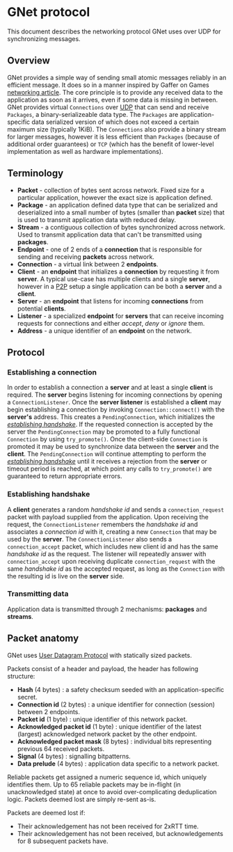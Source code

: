 # GNet protocol

This document describes the networking protocol GNet uses over UDP for synchronizing messages.

## Overview

GNet provides a simple way of sending small atomic messages reliably in an efficient message. It
does so in a manner inspired by Gaffer on Games
[networking article](https://www.gafferongames.com/tags/networking/). The core principle is to
provide any received data to the application as soon as it arrives, even if some data is missing
in between. GNet provides virtual `Connections` over
[UDP](https://en.wikipedia.org/wiki/User_Datagram_Protocol) that can send and receive `Packages`,
a binary-serializeable data type. The `Packages` are application-specific data serialized version
of which does not exceed a certain maximum size (typically 1KiB). The `Connections` also provide a
binary stream for larger messages, however it is less efficient than `Packages` (because of
additional order guarantees) or `TCP` (which has the benefit of lower-level implementation as well
as hardware implementations).

## Terminology

- **Packet** - collection of bytes sent across network. Fixed size for a particular application,
however the exact size is application defined.
- **Package** - an application defined data type that can be serialized and deserialized into a
small number of bytes (smaller than **packet** size) that is used to transmit application data with
reduced delay.
- **Stream** - a contiguous collection of bytes synchronized across network. Used to transmit
application data that can't be transmitted using **packages**.
- **Endpoint** - one of 2 ends of a **connection** that is responsible for sending and receiving
**packets** across network.
- **Connection** - a virtual link between 2 **endpoints**.
- **Client** - an **endpoint** that initializes a **connection** by requesting it from **server**.
A typical use-case has multiple clients and a single **server**, however in a
[P2P](https://en.wikipedia.org/wiki/Peer-to-peer) setup a single application can be both a
**server** and a **client**.
- **Server** - an **endpoint** that listens for incoming **connections** from potential **clients**.
- **Listener** - a specialized **endpoint** for **servers** that can receive incoming requests for
connections and either *accept*, *deny* or *ignore* them.
- **Address** - a unique identifier of an **endpoint** on the network.

## Protocol

### Establishing a connection

In order to establish a connection a **server** and at least a single **client** is required. The
**server** begins listening for incoming connections by opening a `ConnectionListener`. Once the
**server listener** is established a **client** may begin establishing a connection by invoking
`Connection::connect()` with the **server's** address. This creates a `PendingConnection`, which
initializes the [*establishing handshake*](#establishing-handshake). If the requested connection
is accepted by the server the `PendingConnection` may be promoted to a fully functional
`Connection` by using `try_promote()`. Once the client-side `Connection` is promoted it may be
used to synchronize data between the **server** and the **client**. The `PendingConnection` will
continue attempting to perform the [*establishing handshake*](#establishing-handshake) until it
receives a rejection from the **server** or timeout period is reached, at which point any calls
to `try_promote()` are guaranteed to return appropriate errors.

### Establishing handshake

A **client** generates a random *handshake id* and sends a `connection_request` packet with
payload supplied from the application. Upon receiving the request, the `ConnectionListener`
remembers the *handshake id* and associates a *connection id* with it, creating a new
`Connection` that may be used by the **server**. The `ConnectionListener` also sends a
`connection_accept` packet, which includes new client id and has the same *handshake id* as the
request. The listener will repeatedly answer with `connection_accept` upon receiving duplicate
`connection_request` with the same *handshake id* as the accepted request, as long as the
`Connection` with the resulting id is live on the **server** side.

### Transmitting data

Application data is transmitted through 2 mechanisms: **packages** and **streams**.
<!-- TODO: explain the difference and their benefits -->

## Packet anatomy

GNet uses [User Datagram Protocol](https://en.wikipedia.org/wiki/User_Datagram_Protocol) with
statically sized packets.

Packets consist of a header and payload, the header has following structure:

- **Hash** (4 bytes) : a safety checksum seeded with an application-specific secret.
- **Connection id** (2 bytes) : a unique identifier for connection (session) between 2 endpoints.
- **Packet id** (1 byte) : unique identifier of this network packet.
- **Acknowledged packet id** (1 byte) : unique identifier of the latest (largest) acknowledged
network packet by the other endpoint.
- **Acknowledged packet mask** (8 bytes) : individual bits representing previous 64 received packets.
- **Signal** (4 bytes) : signalling bitpatterns.
- **Data prelude** (4 bytes) : application data specific to a network packet.

Reliable packets get assigned a numeric sequence id, which uniquely identifies them. Up to 65
reliable packets may be in-flight (in unacknowledged state) at once to avoid over-complicating
deduplication logic. Packets deemed lost are simply re-sent as-is.

Packets are deemed lost if:

- Their acknowledgement has not been received for 2xRTT time.
- Their acknowledgement has not been received, but acknowledgements for 8 subsequent packets have.
